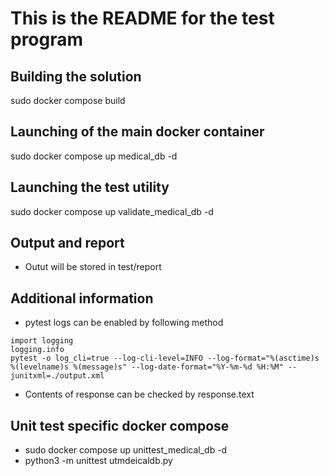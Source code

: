 # This is the README for the test program

## Building the solution
sudo docker compose build

## Launching of the main docker container
sudo docker compose up medical_db -d

## Launching the test utility
sudo docker compose up validate_medical_db -d

## Output and report
* Outut will be stored in test/report

## Additional information
* pytest logs can be enabled by following method

```
import logging
logging.info
pytest -o log_cli=true --log-cli-level=INFO --log-format="%(asctime)s %(levelname)s %(message)s" --log-date-format="%Y-%m-%d %H:%M" --junitxml=./output.xml
```

* Contents of response can be checked by response.text

## Unit test specific docker compose
* sudo docker compose up unittest_medical_db -d
* python3 -m unittest utmdeicaldb.py 
